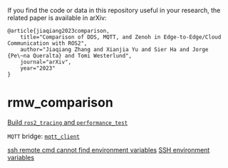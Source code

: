 If you find the code or data in this repository useful in your research, the related paper is available in arXiv:
  ```
  @article{jiaqiang2023comparison, 
      title="Comparison of DDS, MQTT, and Zenoh in Edge-to-Edge/Cloud Communication with ROS2", 
      author="Jiaqiang Zhang and Xianjia Yu and Sier Ha and Jorge {Pe\~na Queralta} and Tomi Westerlund", 
      journal="arXiv", 
      year="2023"
  }
  ```

# rmw_comparison

[Build `ros2_tracing` and `performance_test`](https://ros-realtime.github.io/Guides/ros2_tracing_trace_and_analyze.html)

`MQTT` bridge: [`mqtt_client`](https://github.com/ika-rwth-aachen/mqtt_client)

[ssh remote cmd cannot find environment variables](https://www.baifachuan.com/posts/bdac6b90.html) 
[SSH environment variables](https://developer.aliyun.com/article/27530)
